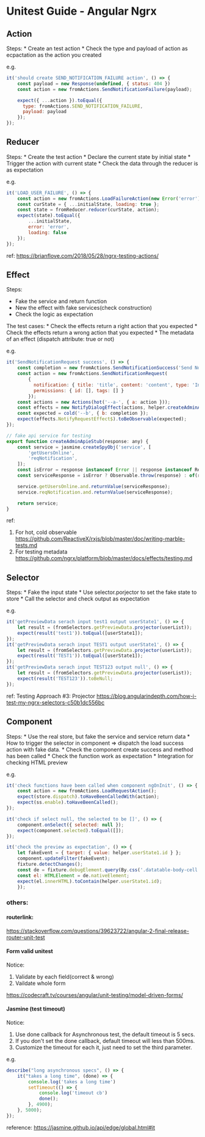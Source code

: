 # Unitest Guide - Angular Ngrx
## Action
Steps:
    * Create an test action
    * Check the type and payload of action as ecpactation as the action you created

e.g.
```javascript
it('should create SEND_NOTIFICATION_FAILURE action', () => {
    const payload = new Response(undefined, { status: 404 })
    const action = new fromActions.SendNotificationFailure(payload);

    expect({ ...action }).toEqual({
      type: fromActions.SEND_NOTIFICATION_FAILURE,
      payload: payload
    });
});
```
## Reducer
Steps:
    * Create the test action
    * Declare the current state by initial state
    * Trigger the action with current state
    * Check the data through the reducer is as expectation

e.g.
```javascript
it('LOAD_USER_FAILURE', () => {
    const action = new fromActions.LoadFailureAction(new Error('error'));
    const curState = { ...initialState, loading: true };
    const state = fromReducer.reducer(curState, action);
    expect(state).toEqual({
        ...initialState,
        error: 'error',
        loading: false
    });
});
```
ref: https://brianflove.com/2018/05/28/ngrx-testing-actions/

## Effect
Steps:
   * Fake the service and return function
   * New the effect with fake services(check construction)
   * Check the logic as expectation
 
The test cases:
    * Check the effects return a right action that you expected
    * Check the effects return a wrong action that you expected
    * The metadata of an effect (dispatch attribute: true or not)

e.g.
```javascript
it('SendNotificationRequest success', () => {
    const completion = new fromActions.SendNotificationSuccess('Send Notification title Success');
    const action = new fromActions.SendNotificationRequest(
        {
          notification: { title: 'title', content: 'content', type: 'Info' },
          permissions: { id: [], tags: [] }
        });
    const actions = new Actions(hot('--a-', { a: action }));
    const effects = new NotifyDialogEffect(actions, helper.createAdminApieStub(null), null);
    const expected = cold('--b', { b: completion });
    expect(effects.NotifyRequestEffect$).toBeObservable(expected);
});

// fake api service for testing
export function createAdminApieStub(response: any) {
    const service = jasmine.createSpyObj('service', [
        'getUsersOnline',
        'reqNotification',
    ]);
    const isError = response instanceof Error || response instanceof Response;
    const serviceResponse = isError ? Observable.throw(response) : of(response);

    service.getUsersOnline.and.returnValue(serviceResponse);
    service.reqNotification.and.returnValue(serviceResponse);

    return service;
}


```
ref:
1. For hot, cold observable
 https://github.com/ReactiveX/rxjs/blob/master/doc/writing-marble-tests.md
2. For testing metadata https://github.com/ngrx/platform/blob/master/docs/effects/testing.md 

## Selector
Steps:
    * Fake the input state
    * Use selector.porjector to set the fake state to store
    * Call the selector and check output as expectation

e.g.
```javascript
it('getPreviewData serach input test1 output userState1', () => {
    let result = (fromSelectors.getPreviewData.projector(userList));
    expect(result('test1')).toEqual([userState1]);
});
it('getPreviewData serach input TEST1 output userState1', () => {
    let result = (fromSelectors.getPreviewData.projector(userList));
    expect(result('TEST1')).toEqual([userState1]);
});
it('getPreviewData serach input TEST123 output null', () => {
    let result = (fromSelectors.getPreviewData.projector(userList));
    expect(result('TEST123')).toBeNull;
});
```
ref: Testing Approach #3: Projector
https://blog.angularindepth.com/how-i-test-my-ngrx-selectors-c50b1dc556bc

## Component
Steps:
    * Use the real store, but fake the service and service return data
    * How to trigger the selector in component => dispatch the load success action with fake data.
    * Check the component create success and method has been called
    * Check the function work as expectation
    * Integration for checking HTML preview

e.g.
```javascript
it('check functions have been called when component ngOnInit', () => {
    const action = new fromActions.LoadRequestAction();
    expect(store.dispatch).toHaveBeenCalledWith(action);
    expect(ss.enable).toHaveBeenCalled();
});

it('check if select null, the selected to be []', () => {
    component.onSelect({ selected: null });
    expect(component.selected).toEqual([]);
});

it('check the preview as expectation', () => {
    let fakeEvent = { target: { value: helper.userState1.id } };
    component.updateFilter(fakeEvent);
    fixture.detectChanges();
    const de = fixture.debugElement.query(By.css('.datatable-body-cell:nth-child(2)'));
    const el: HTMLElement = de.nativeElement;
    expect(el.innerHTML).toContain(helper.userState1.id);
    });
```
### others:
#### routerlink:
https://stackoverflow.com/questions/39623722/angular-2-final-release-router-unit-test

#### Form valid unitest
Notice: 
1. Validate by each field(correct & wrong)
2. Vaildate whole form

https://codecraft.tv/courses/angular/unit-testing/model-driven-forms/

#### Jasmine (test timeout)
Notice: 
1. Use done callback for Asynchronous test, the default timeout is 5 secs.
2. If you don't set the done callback, default timeout will less than 500ms.
3. Customize the timeout for each it, just need to set the third parameter.

e.g.
```javascript
describe("long asynchronous specs", () => {
    it("takes a long time", (done) => {
        console.log('takes a long time')
        setTimeout(() => {
            console.log('timeout cb')
            done();
        }, 4900);
    }, 5000); 
});
```
reference: https://jasmine.github.io/api/edge/global.html#it
